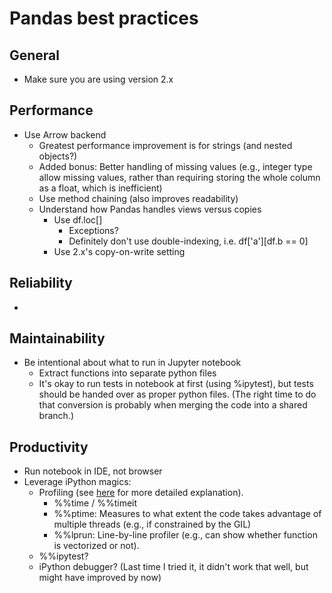 # Pandas best practices

## General

- Make sure you are using version 2.x

## Performance

- Use Arrow backend
  - Greatest performance improvement is for strings (and nested objects?)
  - Added bonus: Better handling of missing values (e.g., integer type allow missing values, rather than requiring storing the whole column as a float, which is inefficient)
  - Use method chaining (also improves readability)
  - Understand how Pandas handles views versus copies
    - Use df.loc[]
      - Exceptions?
      - Definitely don't use double-indexing, i.e. df['a'][df.b == 0]
    - Use 2.x's copy-on-write setting

## Reliability

-

## Maintainability

- Be intentional about what to run in Jupyter notebook
  - Extract functions into separate python files
  - It's okay to run tests in notebook at first (using %ipytest), but tests should be handed over as proper python files. (The right time to do that conversion is probably when merging the code into a shared branch.)

## Productivity

- Run notebook in IDE, not browser
- Leverage iPython magics:
  - Profiling (see [here](https://jakevdp.github.io/PythonDataScienceHandbook/01.07-timing-and-profiling.html) for more detailed explanation).
    - %%time / %%timeit
    - %%ptime: Measures to what extent the code takes advantage of multiple threads (e.g., if constrained by the GIL)
    - %%lprun: Line-by-line profiler (e.g., can show whether function is vectorized or not).
  - %%ipytest?
  - iPython debugger? (Last time I tried it, it didn't work that well, but might have improved by now)
